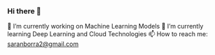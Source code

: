 ### Hi there 👋

<!--
**saranborra/saranborra** is a ✨ _special_ ✨ repository because its `README.md` (this file) appears on your GitHub profile.
-->

🔭 I’m currently working on Machine Learning Models
🌱 I’m currently learning Deep Learning and Cloud Technologies
📫 How to reach me: saranborra2@gmail.com

